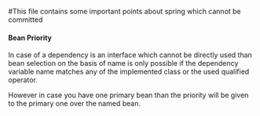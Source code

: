 #This file contains some important points about spring which cannot be committed

<H4>Bean Priority</H4>
In case of a dependency is an interface which cannot be directly used than bean selection on the basis of name is only possible if the dependency variable name matches any of the implemented class or the used qualified operator.

However in case you have one primary bean than the priority will be given to the primary one over the named bean. 


